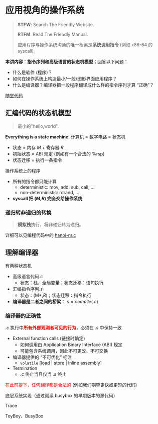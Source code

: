 # 应用视角的操作系统

>**STFW**: Search The Friendly Website.
>
>**RTFM**: Read The Friendly Manual.
>
>应用程序与操作系统沟通的唯一桥梁是**系统调用指令** (例如 x86-64 的 syscall)。

**本讲内容**：**指令序列和高级语言的状态机模型**；回答以下问题：

- 什么是软件 (程序)？
- 如何在操作系统上构造最小/一般/图形界面应用程序？
- 什么是编译器？编译器把一段程序翻译成什么样的指令序列才算 “正确”？

[随堂代码](https://gitee.com/oscsc/oslabcode/tree/master/ch02-os_app_view)

## 汇编代码的状态机模型

> 最小的"hello,world".

**Everything is a state machine**: 计算机 = 数字电路 = 状态机

- 状态 = 内存 *M* + 寄存器 *R*
- 初始状态 = ABI 规定 (例如有一个合法的 %rsp)
- 状态迁移 = 执行一条指令



操作系统上的程序

- 所有的指令都只能计算
  - deterministic: mov, add, sub, call, ...
  - non-deterministic: rdrand, ...
- **syscall 把 (*M*,*R*) 完全交给操作系统**



### 递归转非递归的转换 

> **模拟栈**执行，将非递归转为递归。

详细可以见编程代码中的 [hanoi-nr.c](https://gitee.com/oscsc/oslabcode/blob/master/ch02-os_app_view/hanoi-nr.c)



## 理解编译器

有两种状态机

- 高级语言代码.*c*
  - 状态：栈、全局变量；状态迁移：语句执行
- 汇编指令序列.*s*
  - 状态：(M*,*R*)；状态迁移：指令执行
- **编译器是二者之间的桥梁**：$.s=compile(.c)$



### 编译器的正确性

.*c* 执行中<font color=red>**所有外部观测者可见的行为**</font>，必须在 .*s* 中保持一致

- External function calls (链接时确定)
  - 如何调用由 Application Binary Interface (ABI) 规定
  - 可能包含系统调用，因此不可更改、不可交换
- 编译器提供的 “不可优化” 标注
  - `volatile` [load | store | inline assembly]
- Termination
  - .*c* 终止当且仅当 .*s* 终止

<font color=red>在此前提下，任何翻译都是合法的</font> (例如我们期望更快或更短的代码)





底层系统实现（通过阅读 busybox 的早期版本的源代码）



Trace

 



ToyBoy、BusyBox
